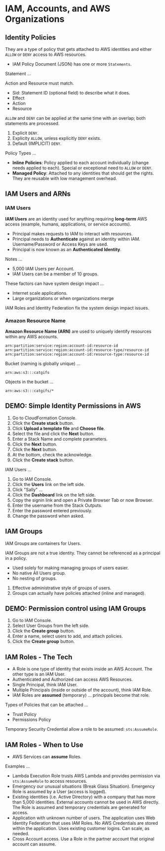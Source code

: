 # IAM, Accounts, and AWS Organizations

## Identity Policies

They are a type of policy that gets attached to AWS identities and either `ALLOW` or `DENY` access to AWS resources.

* IAM Policy Document (JSON) has one or more `Statements`.

Statement ...

Action and Resource must match.

* Sid: Statement ID (optional field) to describe what it does.
* Effect
* Action
* Resource

`ALLOW` and `DENY` can be applied at the same time with an overlap; both statements are processed.

1. Explicit `DENY`.
2. Explicity `ALLOW`, unless explicitly `DENY` exists.
3. Default (IMPLICIT) `DENY`.

Policy Types ...

* **Inline Policies**: Policy applied to each account individually (change needs applied to each). Special or exceptional need to `ALLOW` or `DENY`.
* **Managed Policy**: Attached to any identities that should get the rights. They are reusable with low management overhead.

## IAM Users and ARNs

### IAM Users

**IAM Users** are an identity used for anything requiring **long-term** AWS access (example, humans, applications, or service accounts).

* Principal makes requests to IAM to interact with resources.
* Principal needs to **Authenticate** against an identity within IAM. Username/Password or Access Keys are used.
* Principal is now known as an **Authenticated Identity**.

Notes ...

* 5,000 IAM Users per Account.
* IAM Users can be a member of 10 groups.

These factors can have system design impact ...

* Internet scale applications.
* Large organizations or when organizations merge

IAM Roles and Identity Federation fix the system design impact issues.

### Amazon Resource Name

**Amazon Resource Name (ARN)** are used to uniquely identify resources within any AWS accounts.

```script
arn:partition:service:region:account-id:resource-id
arn:partition:service:region:account-id:resource-type/resource-id
arn:partition:service:region:account-id:resource-type:resource-id
```

Bucket (naming is globally unique) ...

```script
arn:aws:s3:::catgifs
```

Objects in the bucket ...

```script
arn:aws:s3:::catgifs/*
```

## DEMO: Simple Identity Permissions in AWS

1. Go to CloudFormation Console.
2. Click the **Create stack** button.
3. Click **Upload a template file** and **Choose file**.
4. Select the file and click the **Next** button.
5. Enter a Stack Name and complete parameters.
6. Click the **Next** button.
7. Click the **Next** button.
8. At the bottom, check the acknowledge.
9. Click the **Create stack** button.

IAM Users ...

1. Go to IAM Console.
2. Click the **Users** link on the left side.
3. Click "Sally" ...
4. Click the **Dashboard** link on the left side.
5. Copy the signin link and open a Private Browser Tab or now Browser.
6. Enter the username from the Stack Outputs.
7. Enter the password entered previously.
8. Change the password when asked.

## IAM Groups

IAM Groups are containers for Users.

IAM Groups are not a true identity. They cannot be referenced as a principal in a policy.

* Used solely for making managing groups of users easier.
* No native All Users group.
* No nesting of groups.

1. Effective administrative style of groups of users.
2. Groups can actually have policies attached (inline and managed).

## DEMO: Permission control using IAM Groups

1. Go to IAM Console.
2. Select User Groups from the left side.
3. Click the **Create group** button.
4. Enter a name, select users to add, and attach policies.
5. Click the **Create group** button.

## IAM Roles - The Tech

* A Role is one type of identity that exists inside an AWS Account. The other type is an IAM User.
* Authenticated and Authorized can access AWS Resources.
* Single Principal, think IAM User.
* Multiple Principals (inside or outside of the account), think IAM Role.
* IAM Roles are **assumed** (temporary) ... principals become that role.

Types of Policies that can be attached ...

* Trust Policy
* Permissions Policy

Temporary Security Credential allow a role to be assumed: `sts:AssumeRole`.

## IAM Roles - When to Use

* AWS Services can **assume** Roles.

Examples ...

* Lambda Execution Role trusts AWS Lambda and provides permission via `sts:AssumeRole` to access resources.
* Emergency our unusual situations (Break Glass Situation). Emergency Role is assumed by a User (access is logged).
* Existing identities (i.e. Active Directory) with a company that has more than 5,000 identities. External accounts cannot be used in AWS directly. The Role is assumed and temporary credentials are generated for access.
* Application with unknown number of users. The application uses Web Identity Federation that uses IAM Roles. No AWS Credentials are stored within the application. Uses existing customer logins. Can scale, as needed.
* Cross Account access. Use a Role in the partner account that original account can assume.
